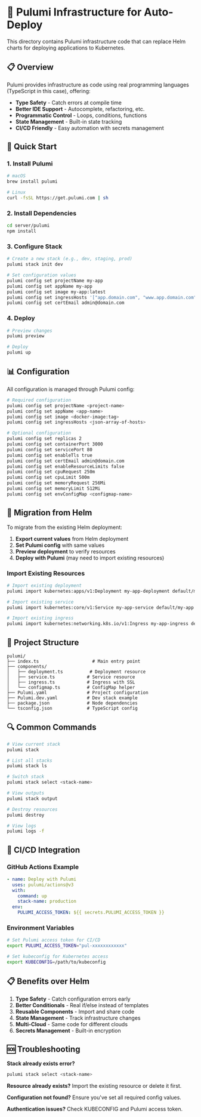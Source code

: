 # 🚀 Pulumi Infrastructure for Auto-Deploy

This directory contains Pulumi infrastructure code that can replace Helm charts for deploying applications to Kubernetes.

## 📋 Overview

Pulumi provides infrastructure as code using real programming languages (TypeScript in this case), offering:

- **Type Safety** - Catch errors at compile time
- **Better IDE Support** - Autocomplete, refactoring, etc.
- **Programmatic Control** - Loops, conditions, functions
- **State Management** - Built-in state tracking
- **CI/CD Friendly** - Easy automation with secrets management

## 🚀 Quick Start

### 1. Install Pulumi

```bash
# macOS
brew install pulumi

# Linux
curl -fsSL https://get.pulumi.com | sh
```

### 2. Install Dependencies

```bash
cd server/pulumi
npm install
```

### 3. Configure Stack

```bash
# Create a new stack (e.g., dev, staging, prod)
pulumi stack init dev

# Set configuration values
pulumi config set projectName my-app
pulumi config set appName my-app
pulumi config set image my-app:latest
pulumi config set ingressHosts '["app.domain.com", "www.app.domain.com"]'
pulumi config set certEmail admin@domain.com
```

### 4. Deploy

```bash
# Preview changes
pulumi preview

# Deploy
pulumi up
```

## 📊 Configuration

All configuration is managed through Pulumi config:

```bash
# Required configuration
pulumi config set projectName <project-name>
pulumi config set appName <app-name>
pulumi config set image <docker-image:tag>
pulumi config set ingressHosts <json-array-of-hosts>

# Optional configuration
pulumi config set replicas 2
pulumi config set containerPort 3000
pulumi config set servicePort 80
pulumi config set enableTls true
pulumi config set certEmail admin@domain.com
pulumi config set enableResourceLimits false
pulumi config set cpuRequest 250m
pulumi config set cpuLimit 500m
pulumi config set memoryRequest 256Mi
pulumi config set memoryLimit 512Mi
pulumi config set envConfigMap <configmap-name>
```

## 🔄 Migration from Helm

To migrate from the existing Helm deployment:

1. **Export current values** from Helm deployment
2. **Set Pulumi config** with same values
3. **Preview deployment** to verify resources
4. **Deploy with Pulumi** (may need to import existing resources)

### Import Existing Resources

```bash
# Import existing deployment
pulumi import kubernetes:apps/v1:Deployment my-app-deployment default/my-app

# Import existing service
pulumi import kubernetes:core/v1:Service my-app-service default/my-app

# Import existing ingress
pulumi import kubernetes:networking.k8s.io/v1:Ingress my-app-ingress default/my-app
```

## 📁 Project Structure

```
pulumi/
├── index.ts                    # Main entry point
├── components/
│   ├── deployment.ts          # Deployment resource
│   ├── service.ts            # Service resource
│   ├── ingress.ts            # Ingress with SSL
│   └── configmap.ts          # ConfigMap helper
├── Pulumi.yaml               # Project configuration
├── Pulumi.dev.yaml           # Dev stack example
├── package.json              # Node dependencies
└── tsconfig.json             # TypeScript config
```

## 🔍 Common Commands

```bash
# View current stack
pulumi stack

# List all stacks
pulumi stack ls

# Switch stack
pulumi stack select <stack-name>

# View outputs
pulumi stack output

# Destroy resources
pulumi destroy

# View logs
pulumi logs -f
```

## 🔧 CI/CD Integration

### GitHub Actions Example

```yaml
- name: Deploy with Pulumi
  uses: pulumi/actions@v3
  with:
    command: up
    stack-name: production
  env:
    PULUMI_ACCESS_TOKEN: ${{ secrets.PULUMI_ACCESS_TOKEN }}
```

### Environment Variables

```bash
# Set Pulumi access token for CI/CD
export PULUMI_ACCESS_TOKEN="pul-xxxxxxxxxxxx"

# Set kubeconfig for Kubernetes access
export KUBECONFIG=/path/to/kubeconfig
```

## 📋 Benefits over Helm

1. **Type Safety** - Catch configuration errors early
2. **Better Conditionals** - Real if/else instead of templates
3. **Reusable Components** - Import and share code
4. **State Management** - Track infrastructure changes
5. **Multi-Cloud** - Same code for different clouds
6. **Secrets Management** - Built-in encryption

## 🆘 Troubleshooting

**Stack already exists error?**
```bash
pulumi stack select <stack-name>
```

**Resource already exists?**
Import the existing resource or delete it first.

**Configuration not found?**
Ensure you've set all required config values.

**Authentication issues?**
Check KUBECONFIG and Pulumi access token.